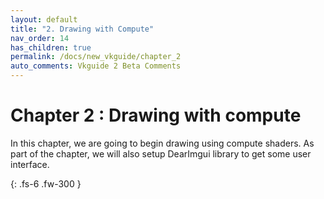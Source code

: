 ```yaml
---
layout: default
title: "2. Drawing with Compute"
nav_order: 14
has_children: true
permalink: /docs/new_vkguide/chapter_2
auto_comments: Vkguide 2 Beta Comments
---
```

# Chapter 2 : Drawing with compute

In this chapter, we are going to begin drawing using compute shaders. As part of the chapter, we will also setup DearImgui library to get some user interface.

{: .fs-6 .fw-300 }

